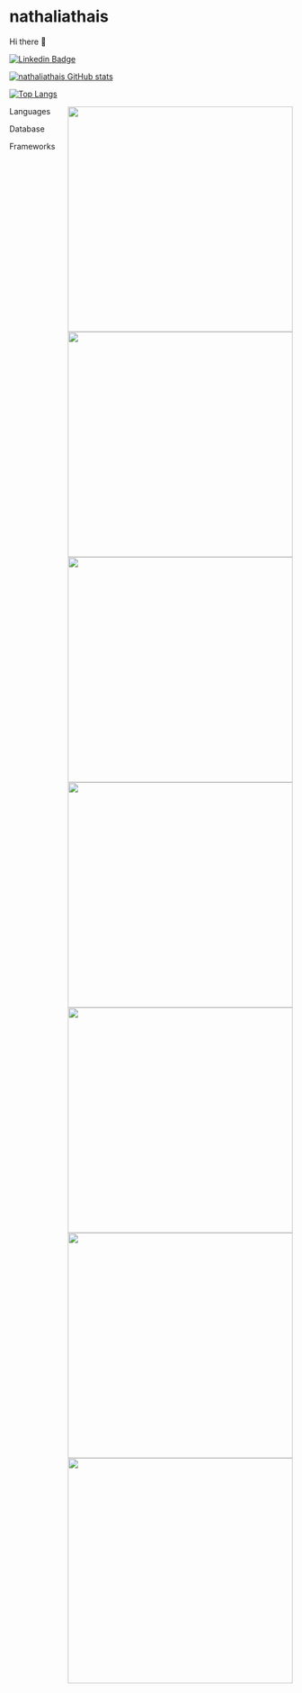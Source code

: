 # nathaliathais
Hi there 👋


[![Linkedin Badge](https://img.shields.io/badge/-LinkedIn-blue?style=flat-square&logo=Linkedin&logoColor=white&link=https://www.linkedin.com/in/nathalia-t-404798102/)](https://www.linkedin.com/in/nathalia-t-404798102/)


[![nathaliathais GitHub stats](https://github-readme-stats.vercel.app/api?username=nathaliathais)](https://github.com/nathaliathais/github-readme-stats)

[![Top Langs](https://github-readme-stats.vercel.app/api/top-langs/?username=nathaliathais&langs_count=8)](https://github.com/nathaliathais/github-readme-stats)

Languages
<img align="right" width="400" height="400" src="https://img.shields.io/badge/HTML5-E34F26?style=for-the-badge&logo=html5&logoColor=white">
<img align="right" width="400" height="400" src="https://img.shields.io/badge/PHP-777BB4?style=for-the-badge&logo=php&logoColor=white">
<img align="right" width="400" height="400" src="https://img.shields.io/badge/JavaScript-323330?style=for-the-badge&logo=javascript&logoColor=F7DF1E">



Database

<img align="right" width="400" height="400" src="https://img.shields.io/badge/MySQL-00000F?style=for-the-badge&logo=mysql&logoColor=white">

Frameworks
<img align="right" width="400" height="400" src="https://img.shields.io/badge/Node.js-43853D?style=for-the-badge&logo=node-dot-js&logoColor=white">
<img align="right" width="400" height="400" src="https://img.shields.io/badge/npm-CB3837?style=for-the-badge&logo=npm&logoColor=white">
<img align="right" width="400" height="400" src="https://img.shields.io/badge/Yarn-2C8EBB?style=for-the-badge&logo=yarn&logoColor=white">


